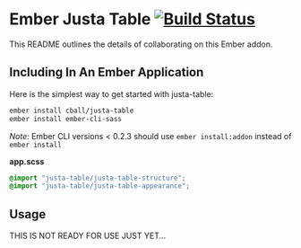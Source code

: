 # Ember Justa Table [![Build Status](https://travis-ci.org/cball/justa-table.svg?branch=master)](https://travis-ci.org/cball/justa-table)

This README outlines the details of collaborating on this Ember addon.

## Including In An Ember Application

Here is the simplest way to get started with justa-table:

```sh
ember install cball/justa-table
ember install ember-cli-sass
```

*Note:* Ember CLI versions < 0.2.3 should use `ember install:addon` instead of `ember install`

**app.scss**
```scss
@import "justa-table/justa-table-structure";
@import "justa-table/justa-table-appearance";
```

## Usage

THIS IS NOT READY FOR USE JUST YET...

